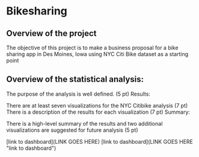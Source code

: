 # Bikesharing
## Overview of the project
The objective of this project is to make a business proposal for a bike sharing app in Des Moines, Iowa using NYC Citi Bike dataset as a starting point

## Overview of the statistical analysis:

The purpose of the analysis is well defined. (5 pt)
Results:

There are at least seven visualizations for the NYC Citibike analysis (7 pt)
There is a description of the results for each visualization (7 pt)
Summary:

There is a high-level summary of the results and two additional visualizations are suggested for future analysis (5 pt)






[link to dashboard](LINK GOES HERE)
[link to dashboard](LINK GOES HERE "link to dashboard")
